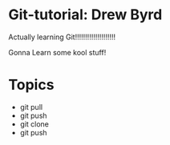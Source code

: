 # Git-tutorial: Drew Byrd 

Actually learning Git!!!!!!!!!!!!!!!!!!!!

Gonna Learn some kool stuff!

# Topics
- git pull
- git push
- git clone
- git push
